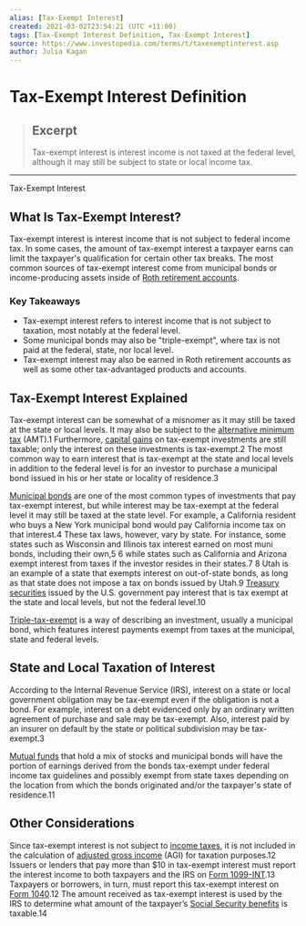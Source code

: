 ```yaml
---
alias: [Tax-Exempt Interest]
created: 2021-03-02T23:54:21 (UTC +11:00)
tags: [Tax-Exempt Interest Definition, Tax-Exempt Interest]
source: https://www.investopedia.com/terms/t/taxexemptinterest.asp
author: Julia Kagan
---
```


# Tax-Exempt Interest Definition

> ## Excerpt
> Tax-exempt interest is interest income is not taxed at the federal level, although it may still be subject to state or local income tax.

---

Tax-Exempt Interest
## What Is Tax-Exempt Interest?

Tax-exempt interest is interest income that is not subject to federal income tax. In some cases, the amount of tax-exempt interest a taxpayer earns can limit the taxpayer's qualification for certain other tax breaks. The most common sources of tax-exempt interest come from municipal bonds or income-producing assets inside of [Roth retirement accounts](https://www.investopedia.com/terms/r/rothira.asp).

### Key Takeaways

-   Tax-exempt interest refers to interest income that is not subject to taxation, most notably at the federal level.
-   Some municipal bonds may also be "triple-exempt", where tax is not paid at the federal, state, nor local level.
-   Tax-exempt interest may also be earned in Roth retirement accounts as well as some other tax-advantaged products and accounts.

## Tax-Exempt Interest Explained

Tax-exempt interest can be somewhat of a misnomer as it may still be taxed at the state or local levels. It may also be subject to the [alternative minimum tax](https://www.investopedia.com/terms/a/alternativeminimumtax.asp) (AMT).1 Furthermore, [capital gains](https://www.investopedia.com/terms/c/capitalgain.asp) on tax-exempt investments are still taxable; only the interest on these investments is tax-exempt.2 The most common way to earn interest that is tax-exempt at the state and local levels in addition to the federal level is for an investor to purchase a municipal bond issued in his or her state or locality of residence.3

[Municipal bonds](https://www.investopedia.com/terms/m/municipalbond.asp) are one of the most common types of investments that pay tax-exempt interest, but while interest may be tax-exempt at the federal level it may still be taxed at the state level. For example, a California resident who buys a New York municipal bond would pay California income tax on that interest.4 These tax laws, however, vary by state. For instance, some states such as Wisconsin and Illinois tax interest earned on most muni bonds, including their own,5 6 while states such as California and Arizona exempt interest from taxes if the investor resides in their states.7 8 Utah is an example of a state that exempts interest on out-of-state bonds, as long as that state does not impose a tax on bonds issued by Utah.9 [Treasury securities](https://www.investopedia.com/terms/t/treasurybond.asp) issued by the U.S. government pay interest that is tax exempt at the state and local levels, but not the federal level.10

[Triple-tax-exempt](https://www.investopedia.com/terms/t/tripletaxfree.asp) is a way of describing an investment, usually a municipal bond, which features interest payments exempt from taxes at the municipal, state and federal levels. 

## State and Local Taxation of Interest

According to the Internal Revenue Service (IRS), interest on a state or local government obligation may be tax-exempt even if the obligation is not a bond. For example, interest on a debt evidenced only by an ordinary written agreement of purchase and sale may be tax-exempt. Also, interest paid by an insurer on default by the state or political subdivision may be tax-exempt.3

[Mutual funds](https://www.investopedia.com/terms/m/mutualfund.asp) that hold a mix of stocks and municipal bonds will have the portion of earnings derived from the bonds tax-exempt under federal income tax guidelines and possibly exempt from state taxes depending on the location from which the bonds originated and/or the taxpayer's state of residence.11

## Other Considerations

Since tax-exempt interest is not subject to [income taxes](https://www.investopedia.com/terms/i/incometax.asp), it is not included in the calculation of [adjusted gross income](https://www.investopedia.com/terms/a/agi.asp) (AGI) for taxation purposes.12 Issuers or lenders that pay more than $10 in tax-exempt interest must report the interest income to both taxpayers and the IRS on [Form 1099-INT](https://www.investopedia.com/terms/f/form-1099-int.asp).13 Taxpayers or borrowers, in turn, must report this tax-exempt interest on [Form 1040](https://www.investopedia.com/terms/1/1040.asp).12 The amount received as tax-exempt interest is used by the IRS to determine what amount of the taxpayer’s [Social Security benefits](https://www.investopedia.com/terms/s/social-security-benefits.asp) is taxable.14
